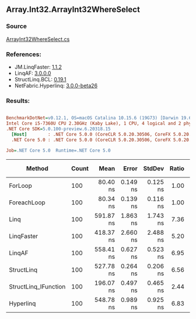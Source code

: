 ﻿## Array.Int32.ArrayInt32WhereSelect

### Source
[ArrayInt32WhereSelect.cs](../LinqBenchmarks/Array/Int32/ArrayInt32WhereSelect.cs)

### References:
- JM.LinqFaster: [1.1.2](https://www.nuget.org/packages/JM.LinqFaster/1.1.2)
- LinqAF: [3.0.0.0](https://www.nuget.org/packages/LinqAF/3.0.0.0)
- StructLinq.BCL: [0.19.1](https://www.nuget.org/packages/StructLinq.BCL/0.19.1)
- NetFabric.Hyperlinq: [3.0.0-beta26](https://www.nuget.org/packages/NetFabric.Hyperlinq/3.0.0-beta26)

### Results:
``` ini

BenchmarkDotNet=v0.12.1, OS=macOS Catalina 10.15.6 (19G73) [Darwin 19.6.0]
Intel Core i5-7360U CPU 2.30GHz (Kaby Lake), 1 CPU, 4 logical and 2 physical cores
.NET Core SDK=5.0.100-preview.6.20318.15
  [Host]        : .NET Core 5.0.0 (CoreCLR 5.0.20.30506, CoreFX 5.0.20.30506), X64 RyuJIT
  .NET Core 5.0 : .NET Core 5.0.0 (CoreCLR 5.0.20.30506, CoreFX 5.0.20.30506), X64 RyuJIT

Job=.NET Core 5.0  Runtime=.NET Core 5.0  

```
|               Method | Count |      Mean |    Error |   StdDev | Ratio | RatioSD |  Gen 0 | Gen 1 | Gen 2 | Allocated |
|--------------------- |------ |----------:|---------:|---------:|------:|--------:|-------:|------:|------:|----------:|
|              ForLoop |   100 |  80.40 ns | 0.149 ns | 0.125 ns |  1.00 |    0.00 |      - |     - |     - |         - |
|          ForeachLoop |   100 |  80.34 ns | 0.139 ns | 0.116 ns |  1.00 |    0.00 |      - |     - |     - |         - |
|                 Linq |   100 | 591.87 ns | 1.863 ns | 1.743 ns |  7.36 |    0.02 | 0.0496 |     - |     - |     104 B |
|           LinqFaster |   100 | 418.37 ns | 2.660 ns | 2.488 ns |  5.20 |    0.03 | 0.3095 |     - |     - |     648 B |
|               LinqAF |   100 | 558.41 ns | 0.627 ns | 0.523 ns |  6.95 |    0.01 |      - |     - |     - |         - |
|           StructLinq |   100 | 527.78 ns | 0.264 ns | 0.206 ns |  6.56 |    0.01 |      - |     - |     - |         - |
| StructLinq_IFunction |   100 | 196.07 ns | 0.497 ns | 0.465 ns |  2.44 |    0.01 |      - |     - |     - |         - |
|            Hyperlinq |   100 | 548.78 ns | 0.989 ns | 0.925 ns |  6.83 |    0.01 |      - |     - |     - |         - |
